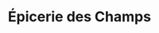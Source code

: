 ---
title: "Épicerie des Champs"
url: /chateau-arnoux-saint-auban/epicerie-des-champs/
shop: commodité
---